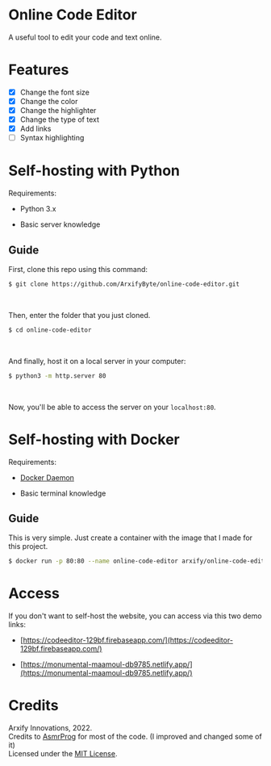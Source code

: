 # Online Code Editor
A useful tool to edit your code and text online.
# Features
- [x] Change the font size 
- [x] Change the color 
- [x] Change the highlighter 
- [x] Change the type of text
- [x] Add links
- [ ] Syntax highlighting
# Self-hosting with Python
Requirements:<br>

* Python 3.x

* Basic server knowledge 

## Guide

First, clone this repo using this command:<br>
```sh
$ git clone https://github.com/ArxifyByte/online-code-editor.git
```
<br>

Then, enter the folder that you just cloned.<br>
```sh
$ cd online-code-editor
```
<br>

And finally, host it on a local server in your computer:<br>
```sh
$ python3 -m http.server 80
```
<br>

Now, you'll be able to access the server on your `localhost:80`.

# Self-hosting with Docker
Requirements:

* [Docker Daemon](https://docker.com)

* Basic terminal knowledge

## Guide

This is very simple. Just create a container with the image that I made for this project.<br>
```sh
$ docker run -p 80:80 --name online-code-editor arxify/online-code-editor:latest
```
# Access
If you don't want to self-host the website, you can access via this two demo links:<br>
* [https://codeeditor-129bf.firebaseapp.com/](https://codeeditor-129bf.firebaseapp.com/)

* [https://monumental-maamoul-db9785.netlify.app/](https://monumental-maamoul-db9785.netlify.app/)

# Credits
Arxify Innovations, 2022.<br>
Credits to [AsmrProg](https://www.youtube.com/@AsmrProg) for most of the code. (I improved and changed some of it)<br>
Licensed under the [MIT License](https://github.com/ArxifyByte/online-code-editor/tree/main/LICENSE).

